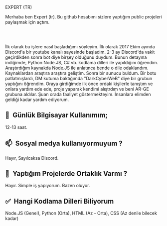 EXPERT (TR)

Merhaba ben Expert (tr). Bu github hesabımı sizlere yaptığım public projeleri paylaşmak için açtım.

<br/>
<br/>

İlk olarak bu işlere nasıl başladığımı söyleyim. İlk olarak 2017 Ekim ayında Discord'a bir youtube kanalı sayesinde başladım. 2-3 ay Discord'da vakit geçirdikden sonra bot diye birşey olduğunu duydum. Bunun detayına indiğimde, Python Node.JS, C# vb. kodlama dilleri ile yapıldığını öğrendim. Araştırdığım kaynakda Node.JS ile anlatınca bende o dile odaklandım. Kaynaklardan araştıra araştıra geliştim. Sonra bir sunucu buldum. Bir botu patlatmışlardı, DM kutuma baktığımda "DarkCyberWeB" diye bir grubun yaptığını öğrendim. Oraya girdiğimde ilk önce ordaki kişilerle tanıştım ve onlara yardım ede ede, proje yaparak kendimi alıştrdım ve beni AR-GE grubuna aldılar. Şuan orada faaliyet göstermekteyim. İnsanlara elimden geldiği kadar yardım ediyorum.


## 🚀&nbsp; Günlük Bilgisayar Kullanımım;

12-13 saat.

## 📫&nbsp; Sosyal medya kullanıyormuyum ?

Hayır, Sayılcaksa Discord.


## 🤝&nbsp; Yaptığım Projelerde Ortaklık Varmı ?

Hayır. Simple iş yapıyorum. Bazen oluyor.

## ✅&nbsp; Hangi Kodlama Dilleri Biliyorum

Node.JS (Genel), Python (Orta), HTML (Az - Orta), CSS (Az denile bilecek kadar)
